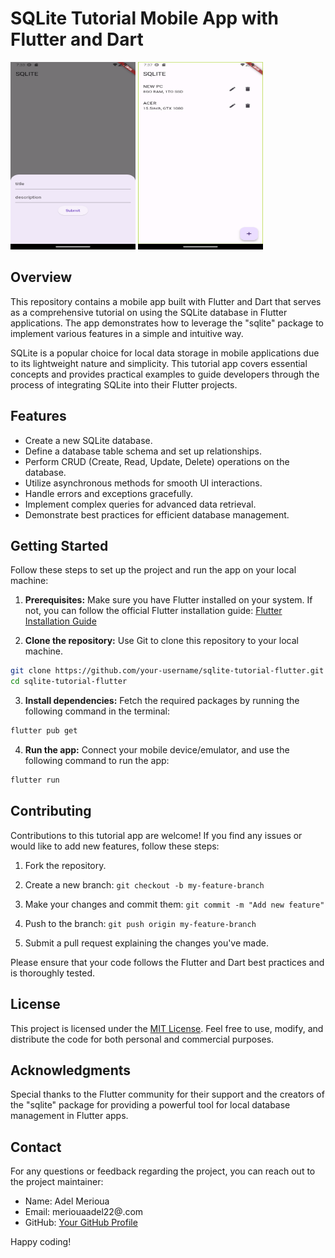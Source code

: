 # SQLite Tutorial Mobile App with Flutter and Dart

<img src="images/Screenshot1.png" alt="App Screenshot" width="200" height="300">
<img src="images/Screenshot2.png" alt="App Screenshot" width="200" height="300">


## Overview

This repository contains a mobile app built with Flutter and Dart that serves as a comprehensive tutorial on using the SQLite database in Flutter applications. The app demonstrates how to leverage the "sqlite" package to implement various features in a simple and intuitive way.

SQLite is a popular choice for local data storage in mobile applications due to its lightweight nature and simplicity. This tutorial app covers essential concepts and provides practical examples to guide developers through the process of integrating SQLite into their Flutter projects.

## Features

- Create a new SQLite database.
- Define a database table schema and set up relationships.
- Perform CRUD (Create, Read, Update, Delete) operations on the database.
- Utilize asynchronous methods for smooth UI interactions.
- Handle errors and exceptions gracefully.
- Implement complex queries for advanced data retrieval.
- Demonstrate best practices for efficient database management.

## Getting Started

Follow these steps to set up the project and run the app on your local machine:

1. **Prerequisites:** Make sure you have Flutter installed on your system. If not, you can follow the official Flutter installation guide: [Flutter Installation Guide](https://flutter.dev/docs/get-started/install)

2. **Clone the repository:** Use Git to clone this repository to your local machine.

```bash
git clone https://github.com/your-username/sqlite-tutorial-flutter.git
cd sqlite-tutorial-flutter
```


3. **Install dependencies:** Fetch the required packages by running the following command in the terminal:

```bash
flutter pub get
```

4. **Run the app:** Connect your mobile device/emulator, and use the following command to run the app:

```bash
flutter run
```


## Contributing

Contributions to this tutorial app are welcome! If you find any issues or would like to add new features, follow these steps:

1. Fork the repository.

2. Create a new branch: `git checkout -b my-feature-branch`

3. Make your changes and commit them: `git commit -m "Add new feature"`

4. Push to the branch: `git push origin my-feature-branch`

5. Submit a pull request explaining the changes you've made.

Please ensure that your code follows the Flutter and Dart best practices and is thoroughly tested.

## License

This project is licensed under the [MIT License](LICENSE). Feel free to use, modify, and distribute the code for both personal and commercial purposes.

## Acknowledgments

Special thanks to the Flutter community for their support and the creators of the "sqlite" package for providing a powerful tool for local database management in Flutter apps.

## Contact

For any questions or feedback regarding the project, you can reach out to the project maintainer:

- Name: Adel Merioua
- Email: meriouaadel22@.com
- GitHub: [Your GitHub Profile](https://github.com/ADEL-tec)

Happy coding!




